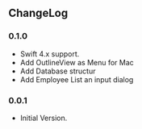 ## ChangeLog

### 0.1.0
- Swift 4.x support.
- Add OutlineView as Menu for Mac
- Add Database structur
- Add Employee List an input dialog
 
### 0.0.1
 - Initial Version.
